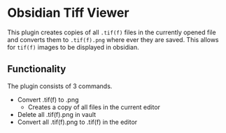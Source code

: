 # Obsidian Tiff Viewer

This plugin creates copies of all `.tif(f)` files in the currently opened file and converts them to `.tif(f).png` where ever they are saved. This allows for `tif(f)` images to be displayed in obsidian. 

## Functionality

The plugin consists of 3 commands.

- Convert .tif(f) to .png
    - Creates a copy of all files in the current editor 
- Delete all .tif(f).png in vault
- Convert all .tif(f).png to .tif(f) in the editor


